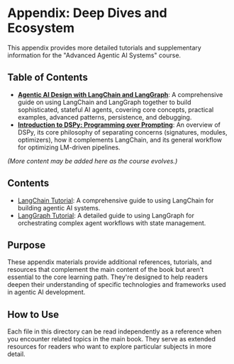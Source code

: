 # Appendix: Deep Dives and Ecosystem

This appendix provides more detailed tutorials and supplementary information for the "Advanced Agentic AI Systems" course.

## Table of Contents

-   **[Agentic AI Design with LangChain and LangGraph](Agentic_AI_Design_Tutorial.md)**: A comprehensive guide on using LangChain and LangGraph together to build sophisticated, stateful AI agents, covering core concepts, practical examples, advanced patterns, persistence, and debugging.
-   **[Introduction to DSPy: Programming over Prompting](DSPy_Introduction.md)**: An overview of DSPy, its core philosophy of separating concerns (signatures, modules, optimizers), how it complements LangChain, and its general workflow for optimizing LM-driven pipelines.

*(More content may be added here as the course evolves.)*

## Contents

- [LangChain Tutorial](LangChain_Tutorial.md): A comprehensive guide to using LangChain for building agentic AI systems.
- [LangGraph Tutorial](LangGraph_Tutorial.md): A detailed guide to using LangGraph for orchestrating complex agent workflows with state management.

## Purpose

These appendix materials provide additional references, tutorials, and resources that complement the main content of the book but aren't essential to the core learning path. They're designed to help readers deepen their understanding of specific technologies and frameworks used in agentic AI development.

## How to Use

Each file in this directory can be read independently as a reference when you encounter related topics in the main book. They serve as extended resources for readers who want to explore particular subjects in more detail. 